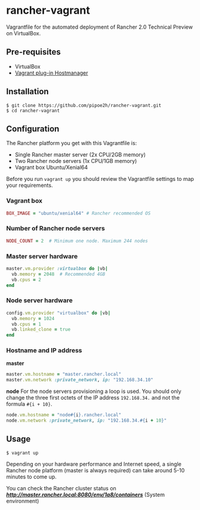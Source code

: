 # rancher-vagrant
Vagrantfile for the automated deployment of Rancher 2.0 Technical Preview on VirtualBox.

Pre-requisites
--------------
* VirtualBox
* [Vagrant plug-in Hostmanager](https://github.com/devopsgroup-io/vagrant-hostmanager)

Installation
------------

    $ git clone https://github.com/pipoe2h/rancher-vagrant.git
    $ cd rancher-vagrant

Configuration
-------------
The Rancher platform you get with this Vagrantfile is:
  * Single Rancher master server (2x CPU/2GB memory)
  * Two Rancher node servers (1x CPU/1GB memory)
  * Vagrant box Ubuntu/Xenial64
  
Before you run `vagrant up` you should review the Vagrantfile settings to map your requirements.

### Vagrant box
```ruby
BOX_IMAGE = "ubuntu/xenial64" # Rancher recommended OS
```

### Number of Rancher node servers
```ruby
NODE_COUNT = 2  # Minimum one node. Maximum 244 nodes
```

### Master server hardware
```ruby
master.vm.provider :virtualbox do |vb|
  vb.memory = 2048  # Recommended 4GB
  vb.cpus = 2
end
```

### Node server hardware
```ruby
config.vm.provider "virtualbox" do |vb|
  vb.memory = 1024
  vb.cpus = 1
  vb.linked_clone = true
end
```

### Hostname and IP address
**master**
```ruby
master.vm.hostname = "master.rancher.local"
master.vm.network :private_network, ip: "192.168.34.10"
```
**node**
For the node servers provisioning a loop is used. You should only change the three first octets of the IP address `192.168.34.` and not the formula `#{i + 10}`.
```ruby
node.vm.hostname = "node#{i}.rancher.local"
node.vm.network :private_network, ip: "192.168.34.#{i + 10}"
```

Usage
-----

    $ vagrant up
    
Depending on your hardware performance and Internet speed, a single Rancher node platform (master is always required) can take around 5-10 minutes to come up.

You can check the Rancher cluster status on ***http://master.rancher.local:8080/env/1a8/containers*** (System environment)
